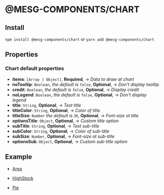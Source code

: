 # @MESG-COMPONENTS/CHART

## Install

`npm install @mesg-components/chart` or `yarn add @mesg-components/chart`

## Properties

### Chart default properties

- **items**: `[Array | Object]`, **Required**, -> _Data to draw at chart_
- **noTooltip**: `Boolean`, _the default is `false`_, **Optional**, -> _Don't display tooltip_
- **credit**: `Boolean`, _the default is `false`_, **Optional**, -> _Display credit_
- **noLegend**: `Boolean`, _the default is `false`_, **Optional**, -> _Don't display legend_
- **title**: `String`, **Optional**, -> _Text title_
- **titleColor**: `String`, **Optional**, -> _Color of title_
- **titleSize**: `Number` _the default is `36`_, **Optional**, -> _Font-size ot title_
- **optionsTitle**: `Object`, **Optional**, -> _Custom title option_
- **subTitle**: `String`, **Optional**, -> _Text sub-title_
- **subColor**: `String`, **Optional**, -> _Color of sub-title_
- **subSize**: `Number`, **Optional**, -> _Font-size ot sub-title_
- **optionsSub**: `Object`, **Optional**, -> _Custom sub-title option_

## Example

- [Area](Area/README.md)

- [HighStock](HighStock/README.md)

- [Pie](Pie/README.md)
